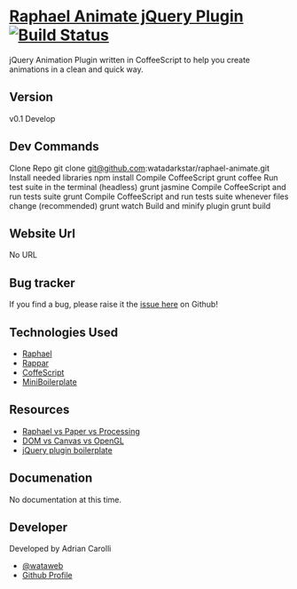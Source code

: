 # [Raphael Animate jQuery Plugin](http://twitter.com/wataweb) [![Build Status](https://secure.travis-ci.org/miniJs/miniBoilerplate.png?branch=master)](http://travis-ci.org/miniJs/miniBoilerplate)

jQuery Animation Plugin written in CoffeeScript to help you create animations in a clean and quick way.

## Version

v0.1 Develop

## Dev Commands
Clone Repo
	git clone git@github.com:watadarkstar/raphael-animate.git
Install needed libraries
	npm install
Compile CoffeeScript
	grunt coffee
Run test suite in the terminal (headless)
	grunt jasmine
Compile CoffeeScript and run tests suite
	grunt
Compile CoffeeScript and run tests suite whenever files change (recommended)
	grunt watch
Build and minify plugin
	grunt build

## Website Url

No URL

## Bug tracker

If you find a bug, please raise it the [issue here](https://github.com/watadarkstar/raphael-animate/issues) on Github! 

## Technologies Used
+ [Raphael](http://raphaeljs.com/)
+ [Rappar](https://github.com/DmitryBaranovskiy/rappar)
+ [CoffeScript](http://coffeescript.org/)
+ [MiniBoilerplate](http://miniboilerplate.com/)

## Resources
+ [Raphael vs Paper vs Processing](http://coding.smashingmagazine.com/2012/02/22/web-drawing-throwdown-paper-processing-raphael/)
+ [DOM vs Canvas vs OpenGL](http://www.goodboydigital.com/to-dom-or-not-to-dom/)
+ [jQuery plugin boilerplate](http://miniboilerplate.com/)

## Documenation

No documentation at this time.

## Developer

Developed by Adrian Carolli

+ [@wataweb](http://twitter.com/wataweb)
+ [Github Profile](http://github.com/watadarkstar)
